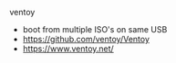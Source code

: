 ventoy

- boot from multiple ISO's on same USB
- https://github.com/ventoy/Ventoy
- https://www.ventoy.net/

```
